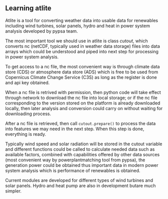 ## Learning atlite

Atlite is a tool for converting weather data into usable data for renewables including wind turbines, solar panels, hydro and heat in power system analysis developed by pypsa team.

The most important tool we should use in atlite is class *cutout*, which converts nc (netCDF, typically used in weather data storage) files into data arrays which could be understood and piped into next step for processing in power system analysis.

To get access to a nc file, the most convenient way is through climate data store (CDS) or atmosphere data store (ADS) which is free to be used from Copernicus Climate Change Service (C3S) as long as the register is done and api key obtained.

When a nc file is retrived with permission, then python code will take effect through network to download the nc file into local storage; or if the nc file corresponding to the version stored on the platform is already downloaded locally, then later analysis and conversion could carry on without waiting for downloading process.

After a nc file is retrieved, then call ```cutout.prepare()``` to process the data into features we may need in the next step. When this step is done, everything is ready.

Typically wind speed and solar radiation will be stored in the cutout variable and different functions could be called to calculate needed data such as available factors, combined with capabilities offered by other data sources (most convenient way by powerplantmatching tool from pypsa), the generation power could be obtained thus important data in modern power system analysis which is performance of renewables is obtained.

Current modules are developed for different types of wind turbines and solar panels. Hydro and heat pump are also in development butare much simpler.